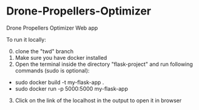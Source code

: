 # Drone-Propellers-Optimizer


Drone Propellers Optimizer Web app

To run it locally: 

0. clone the "twd" branch
1. Make sure you have docker installed
2. Open the terminal inside the directory "flask-project" and run following commands (sudo is optional):
 - sudo docker build -t my-flask-app .
 - sudo docker run -p 5000:5000 my-flask-app
 3. Click on the link of the localhost in the output to open it in browser
